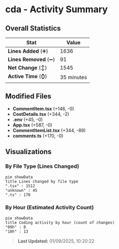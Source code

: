 # cda - Activity Summary 

## Overall Statistics

| Stat                   | Value                                                             |
| ---------------------- | ----------------------------------------------------------------- |
| **Lines Added** (➕)   | 1636                                          |
| **Lines Removed** (➖) | 91                                        |
| **Net Change** (↕)    | 1545                |
| **Active Time** (⌚)   | 35 minutes |


## Modified Files
- **CommentItem.tsx** (+146, -0)
- **CostDetails.tsx** (+344, -2)
- **.env** (+45, -0)
- **App.tsx** (+587, -0)
- **CommentItemList.tsx** (+344, -89)
- **comments.ts** (+170, -0)

## Visualizations

### By File Type (Lines Changed)

```mermaid
pie showData
title Lines changed by file type
".tsx" : 1512
"unknown" : 45
".ts" : 170
```

### By Hour (Estimated Activity Count)

```mermaid
pie showData
title Coding activity by hour (count of changes)
"09h" : 8
"10h" : 13
```


> **Last Updated:** 01/09/2025, 10:20:22